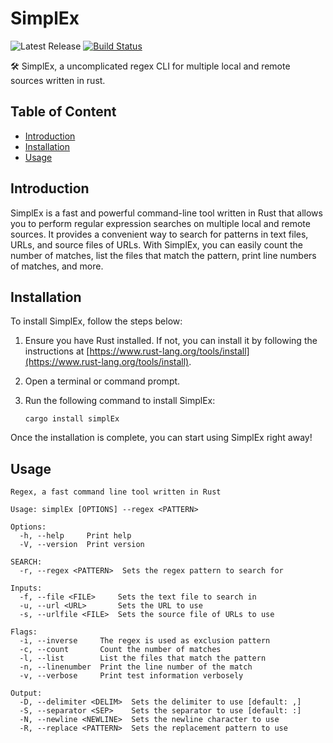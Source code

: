 # SimplEx <!-- omit from toc -->

![Latest Release](https://img.shields.io/github/v/release/larsal007/simplex)
[![Build Status](https://travis-ci.com/larsal007/simplEx.svg?branch=master)](https://travis-ci.com/larsal007/simplex)

:hammer_and_wrench: SimplEx, a uncomplicated regex CLI for multiple local and remote sources written in rust.

## Table of Content <!-- omit from toc -->

- [Introduction](#introduction)
- [Installation](#installation)
- [Usage](#usage)

## Introduction

SimplEx is a fast and powerful command-line tool written in Rust that allows you to perform regular expression searches on multiple local and remote sources. It provides a convenient way to search for patterns in text files, URLs, and source files of URLs. With SimplEx, you can easily count the number of matches, list the files that match the pattern, print line numbers of matches, and more.

## Installation

To install SimplEx, follow the steps below:

1. Ensure you have Rust installed. If not, you can install it by following the instructions at [https://www.rust-lang.org/tools/install](https://www.rust-lang.org/tools/install).

2. Open a terminal or command prompt.

3. Run the following command to install SimplEx:

   ```shell
   cargo install simplEx
   ```

Once the installation is complete, you can start using SimplEx right away!

## Usage

```shell
Regex, a fast command line tool written in Rust

Usage: simplEx [OPTIONS] --regex <PATTERN>

Options:
  -h, --help     Print help
  -V, --version  Print version

SEARCH:
  -r, --regex <PATTERN>  Sets the regex pattern to search for

Inputs:
  -f, --file <FILE>     Sets the text file to search in
  -u, --url <URL>       Sets the URL to use
  -s, --urlfile <FILE>  Sets the source file of URLs to use

Flags:
  -i, --inverse     The regex is used as exclusion pattern
  -c, --count       Count the number of matches
  -l, --list        List the files that match the pattern
  -n, --linenumber  Print the line number of the match
  -v, --verbose     Print test information verbosely

Output:
  -D, --delimiter <DELIM>  Sets the delimiter to use [default: ,]
  -S, --separator <SEP>    Sets the separator to use [default: :]
  -N, --newline <NEWLINE>  Sets the newline character to use
  -R, --replace <PATTERN>  Sets the replacement pattern to use
```
